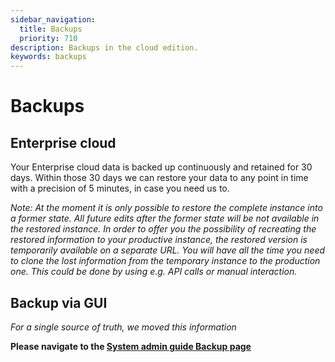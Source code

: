 ```yaml
---
sidebar_navigation:
  title: Backups
  priority: 710
description: Backups in the cloud edition.
keywords: backups
---
```


# Backups

## Enterprise cloud

Your Enterprise cloud data is backed up continuously and retained for 30 days. Within those 30 days we can restore your data to any point in time with a precision of 5 minutes, in case you need us to.

*Note: At the moment it is only possible to restore the complete instance into a former state. All future edits after the former state will be not available in the restored instance. In order to offer you the possibility of recreating the restored information to your productive instance, the restored version is temporarily available on a separate URL. You will have all the time you need to clone the lost information from the temporary instance to the production one. This could be done by using e.g. API calls or manual interaction.*   

## Backup via GUI

*For a single source of truth, we moved this information* 

**Please navigate to the [System admin guide Backup page](../../../system-admin-guide/backup/)**





